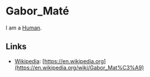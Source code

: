 # Gabor_Maté

I am a [Human](40000001.md).

## Links

- [Wikipedia](190000006.md): [https://en.wikipedia.org](https://en.wikipedia.org/wiki/Gabor_Mat%C3%A9)
